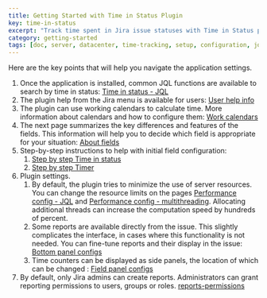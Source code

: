 ```yaml
---
title: Getting Started with Time in Status Plugin
key: time-in-status
excerpt: "Track time spent in Jira issue statuses with Time in Status plugin. Features working calendar support, JQL functions, custom fields, and comprehensive reporting tools."
category: getting-started
tags: [doc, server, datacenter, time-tracking, setup, configuration, jql-functions, business-calendar, reporting]
---
```


Here are the key points that will help you navigate the application settings.  

1. Once the application is installed, common JQL functions are available to search by time in status: [Time in status - JQL](/docs/time-in-status/time-in-status-jql/)
2. The plugin help from the Jira menu is available for users: [User help info](/docs/time-in-status/user-help-info/) 
3. The plugin can use working calendars to calculate time. More information about calendars and how to configure them: [Work calendars](/docs/time-in-status/work-calendar/)
4. The next page summarizes the key differences and features of the fields. This information will help you to decide which field is appropriate for your situation: [About fields](/docs/time-in-status/about-fields/)
5. Step-by-step instructions to help with initial field configuration:
    1. [Step by step Time in status](/docs/time-in-status/step-by-step-time-in-status/)
    1. [Step by step Timer](/docs/time-in-status/step-by-step-timer/)
6. Plugin settings.
    1. By default, the plugin tries to minimize the use of server resources. You can change the resource limits on the pages [Performance config - JQL](/docs/time-in-status/performance-config-jql/) and [Performance config - multithreading](/docs/time-in-status/performance-config-multithreading/).  Allocating additional threads can increase the computation speed by hundreds of percent.
    1. Some reports are available directly from the issue. This slightly complicates the interface, in cases where this functionality is not needed. You can fine-tune reports and their display in the issue: [Bottom panel configs](/docs/time-in-status/bottom-panel-configs/)
    1. Time counters can be displayed as side panels, the location of which can be changed :  [Field panel configs](/docs/time-in-status/field-panel-configs/)
7. By default, only Jira admins can create reports. Administrators can grant reporting permissions to users, groups or roles. [reports-permissions](/docs/time-in-status/reports-permissions/)




   
    
   

